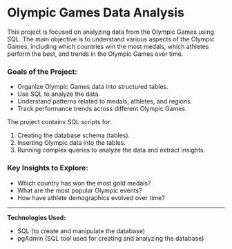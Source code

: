 # Olympic Games Data Analysis

This project is focused on analyzing data from the Olympic Games using SQL. The main objective is to understand various aspects of the Olympic Games, including which countries win the most medals, which athletes perform the best, and trends in the Olympic Games over time.

### Goals of the Project:
- Organize Olympic Games data into structured tables.
- Use SQL to analyze the data.
- Understand patterns related to medals, athletes, and regions.
- Track performance trends across different Olympic Games.

The project contains SQL scripts for:
1. Creating the database schema (tables).
2. Inserting Olympic data into the tables.
3. Running complex queries to analyze the data and extract insights.

### Key Insights to Explore:
- Which country has won the most gold medals?
- What are the most popular Olympic events?
- How have athlete demographics evolved over time?

---

**Technologies Used:**
- SQL (to create and manipulate the database)
- pgAdmin (SQL tool used for creating and analyzing the database)
